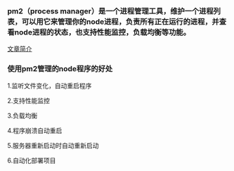 ### pm2（process manager）是一个进程管理工具，维护一个进程列表，可以用它来管理你的node进程，负责所有正在运行的进程，并查看node进程的状态，也支持性能监控，负载均衡等功能。

[文章简介](https://juejin.im/post/5b823506e51d4538d517662f#heading-1)

### 使用pm2管理的node程序的好处

1.监听文件变化，自动重启程序

2.支持性能监控

3.负载均衡

4.程序崩溃自动重启

5.服务器重新启动时自动重新启动

6.自动化部署项目